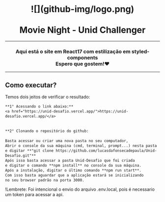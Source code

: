 <h1 align="center">
<br>
  ![](github-img/logo.png)
  <br>
    <br>
  Movie Night - Unid Challenger
  <br>
</h1>

---
<h3 align="center">Aqui está o site em React17 com estilização em styled-components<br>Espero que gostem!❤</h3>

---

## Como executar?

Temos dois jeitos de verificar o resultado:

    **1° Acessando o link abaixo:**
    <a href="https://unid-desafio.vercel.app/">https://unid-desafio.vercel.app/</a>


    **2° Clonando o repositório do github:

    Basta acessar ou criar uma nova pasta no seu computador,
    Abrir o console da sua máquina (cmd, terminal, prompt...) nesta pasta
    e digitar **"git clone https://github.com/lucasdafonsecadepaula/Unid-Desafio.git"**
    Após isso basta acessar a pasta Unid-Desafio que foi criada
    e digitar o comando **npm install** no console da sua máquina.
    Após a instalação, digitar o último comando **npm run start**.
    Com isso basta aguardar que a aplicação estará se inicializando 
    no seu browser padrão na porta 3000.

    
!Lembrete: Foi intencional o envio do arquivo .env.local, pois é necessario um token para acessar a api.